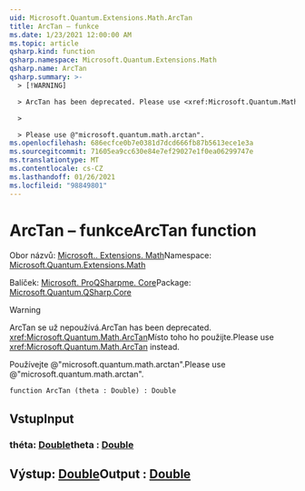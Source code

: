```yaml
---
uid: Microsoft.Quantum.Extensions.Math.ArcTan
title: ArcTan – funkce
ms.date: 1/23/2021 12:00:00 AM
ms.topic: article
qsharp.kind: function
qsharp.namespace: Microsoft.Quantum.Extensions.Math
qsharp.name: ArcTan
qsharp.summary: >-
  > [!WARNING]

  > ArcTan has been deprecated. Please use <xref:Microsoft.Quantum.Math.ArcTan> instead.

  >

  > Please use @"microsoft.quantum.math.arctan".
ms.openlocfilehash: 686ecfce0b7e0381d7dcd666fb87b5613ece1e3a
ms.sourcegitcommit: 71605ea9cc630e84e7ef29027e1f0ea06299747e
ms.translationtype: MT
ms.contentlocale: cs-CZ
ms.lasthandoff: 01/26/2021
ms.locfileid: "98849801"
---
```

# <a name="arctan-function"></a><span data-ttu-id="6b95e-102">ArcTan – funkce</span><span class="sxs-lookup"><span data-stu-id="6b95e-102">ArcTan function</span></span>

<span data-ttu-id="6b95e-103">Obor názvů: [Microsoft.. Extensions. Math](xref:Microsoft.Quantum.Extensions.Math)</span><span class="sxs-lookup"><span data-stu-id="6b95e-103">Namespace: [Microsoft.Quantum.Extensions.Math](xref:Microsoft.Quantum.Extensions.Math)</span></span>

<span data-ttu-id="6b95e-104">Balíček: [Microsoft. ProQSharpme. Core](https://nuget.org/packages/Microsoft.Quantum.QSharp.Core)</span><span class="sxs-lookup"><span data-stu-id="6b95e-104">Package: [Microsoft.Quantum.QSharp.Core](https://nuget.org/packages/Microsoft.Quantum.QSharp.Core)</span></span>


> [!WARNING]
> <span data-ttu-id="6b95e-105">ArcTan se už nepoužívá.</span><span class="sxs-lookup"><span data-stu-id="6b95e-105">ArcTan has been deprecated.</span></span> <span data-ttu-id="6b95e-106"><xref:Microsoft.Quantum.Math.ArcTan>Místo toho ho použijte.</span><span class="sxs-lookup"><span data-stu-id="6b95e-106">Please use <xref:Microsoft.Quantum.Math.ArcTan> instead.</span></span>
>
> <span data-ttu-id="6b95e-107">Používejte @"microsoft.quantum.math.arctan".</span><span class="sxs-lookup"><span data-stu-id="6b95e-107">Please use @"microsoft.quantum.math.arctan".</span></span>



```qsharp
function ArcTan (theta : Double) : Double
```


## <a name="input"></a><span data-ttu-id="6b95e-108">Vstup</span><span class="sxs-lookup"><span data-stu-id="6b95e-108">Input</span></span>

### <a name="theta--double"></a><span data-ttu-id="6b95e-109">théta: [Double](xref:microsoft.quantum.lang-ref.double)</span><span class="sxs-lookup"><span data-stu-id="6b95e-109">theta : [Double](xref:microsoft.quantum.lang-ref.double)</span></span>





## <a name="output--double"></a><span data-ttu-id="6b95e-110">Výstup: [Double](xref:microsoft.quantum.lang-ref.double)</span><span class="sxs-lookup"><span data-stu-id="6b95e-110">Output : [Double](xref:microsoft.quantum.lang-ref.double)</span></span>

